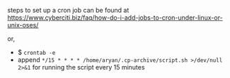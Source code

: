 steps to set up a cron job can be found at https://www.cyberciti.biz/faq/how-do-i-add-jobs-to-cron-under-linux-or-unix-oses/

or,
- $ `crontab -e`
- append `*/15 * * * * /home/aryan/.cp-archive/script.sh >/dev/null 2>&1` for running the script every 15 minutes